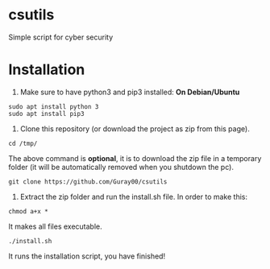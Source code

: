 # csutils
Simple script for cyber security

# Installation
1. Make sure to have python3 and pip3 installed: 
**On Debian/Ubuntu**
```
sudo apt install python 3
sudo apt install pip3
```

1. Clone this repository (or download the project as zip from this page).
```
cd /tmp/
```
The above command is **optional**, it is to download the zip file in a temporary folder (it will be automatically removed when you shutdown the pc).
```
git clone https://github.com/Guray00/csutils
```
1. Extract the zip folder and run the install.sh file. In order to make this:
```
chmod a+x * 
```
It makes all files executable.
```
./install.sh
```
It runs the installation script, you have finished!
